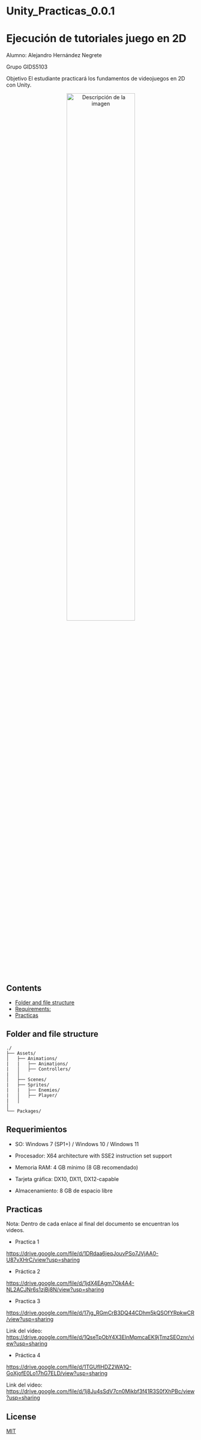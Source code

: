 # Unity_Practicas_0.0.1
# Ejecución de tutoriales juego en 2D 

Alumno: Alejandro Hernández Negrete

Grupo GIDS5103

Objetivo
El estudiante practicará los fundamentos de videojuegos en 2D con Unity.



<p align="center">
  <img src="https://encrypted-tbn0.gstatic.com/images?q=tbn:ANd9GcRf9oYjAjQvY7TIldEY95WkvDe8Emb83C6FTQ&s" width="60%" alt="Descripción de la imagen">
</p>

## Contents

- [Folder and file structure](#folder-and-file-structure)
- [Requirements:](#requirements)
- [Practicas](#practicas)

## Folder and file structure

```
./
├── Assets/                                      
│   ├── Animations/                                  
|   |   ├── Animations/                          
|   │   ├── Controllers/                                         
|   │
│   ├── Scenes/                                    
|   ├── Sprites/                                 
|   |   ├── Enemies/                            
|   │   ├── Player/                           
|   │                               
│
└── Packages/                                     

```

## Requerimientos

- SO: Windows 7 (SP1+) / Windows 10 / Windows 11

- Procesador: X64 architecture with SSE2 instruction set support

- Memoria RAM: 4 GB mínimo (8 GB recomendado)

- Tarjeta gráfica: DX10, DX11, DX12-capable

- Almacenamiento: 8 GB de espacio libre

## Practicas

Nota: Dentro de cada enlace al final del documento se encuentran los videos.

- Practica 1

https://drive.google.com/file/d/1DRdaa6jeqJouvPSo7JVjAA0-U87vXHrC/view?usp=sharing


- Práctica 2

https://drive.google.com/file/d/1jdX4EAgm7Ok4A4-NL2ACJNr6s1zjBj8N/view?usp=sharing 


- Practica 3

https://drive.google.com/file/d/17jg_RGmCrB3DQ44CDhm5kQSOfYRpkwCR/view?usp=sharing 

Link del video: https://drive.google.com/file/d/1QseTpObY4X3ElnMpmcaEK9jTmzSEOznr/view?usp=sharing


- Práctica 4

https://drive.google.com/file/d/1TGUfIHDZ2WA1Q-GoXjofE0Lo17hG7ELD/view?usp=sharing 

Link del video: https://drive.google.com/file/d/1j8Ju4sSdV7cn0Mikbf3f41R3S0fXhPBc/view?usp=sharing











## License
[MIT](https://github.com/website-templates/portfolio_one-page-template/blob/master/LICENSE.md)
